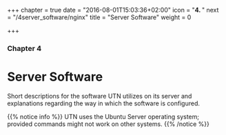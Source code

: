 +++
chapter = true
date = "2016-08-01T15:03:36+02:00"
icon = "<b>4. </b>"
next = "/4server_software/nginx"
title = "Server Software"
weight = 0

+++

### Chapter 4

# Server Software

Short descriptions for the software UTN utilizes on its server and explanations
regarding the way in which the software is configured.

{{% notice info %}}
UTN uses the Ubuntu Server operating system; provided commands might not work on
other systems.
{{% /notice %}}
